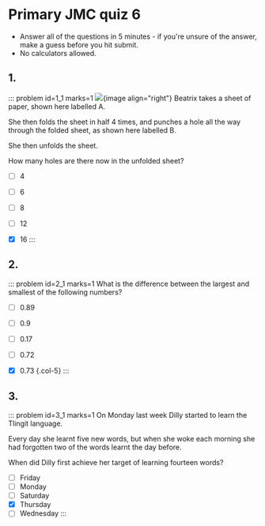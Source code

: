# Primary JMC quiz 6

* Answer all of the questions in 5 minutes - if you're unsure of the answer, make a guess before you hit submit. 
* No calculators allowed.



## 1.
::: problem id=1_1 marks=1
![](/resources/primary-jmc-2/5-folded-paper.png){image align="right"} 
Beatrix takes a sheet of paper, shown here labelled A.  

She then folds the sheet in half 4 times, and punches a hole all the way through the folded sheet, as shown here labelled B.  

She then unfolds the sheet.  

How many holes are there now in the unfolded sheet?

* [ ] 4
* [ ] 6
* [ ] 8
* [ ] 12
* [x] 16
:::


## 2.
::: problem id=2_1 marks=1
What is the difference between the largest and smallest of the following numbers?  

* [ ] 0.89
* [ ] 0.9
* [ ] 0.17
* [ ] 0.72
* [x] 0.73
{.col-5}
:::


## 3.
::: problem id=3_1 marks=1
On Monday last week Dilly started to learn the Tlingit language.  

Every day she learnt five new words, but when she woke each morning she had forgotten two of the words learnt the day before.  

When did Dilly first achieve her target of learning fourteen words?  

* [ ] Friday
* [ ] Monday
* [ ] Saturday
* [x] Thursday
* [ ] Wednesday
:::